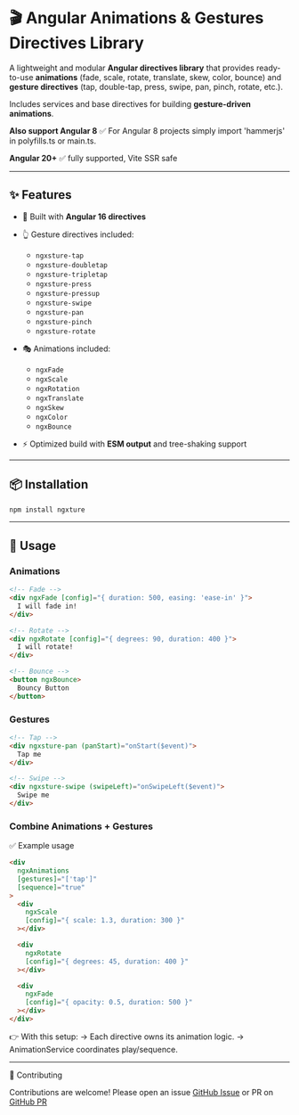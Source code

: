# 🎬 Angular Animations & Gestures Directives Library

A lightweight and modular **Angular directives library** that provides ready-to-use **animations** (fade, scale, rotate, translate, skew, color, bounce) and **gesture directives** (tap, double-tap, press, swipe, pan, pinch, rotate, etc.).

Includes services and base directives for building **gesture-driven animations**.

**Also support Angular 8**
✅ For Angular 8 projects simply import 'hammerjs' in polyfills.ts or main.ts.

**Angular 20+**
✅ fully supported, Vite SSR safe

---

## ✨ Features

- 🚀 Built with **Angular 16 directives**
- 👆 Gesture directives included:
  - `ngxsture-tap`
  - `ngxsture-doubletap`
  - `ngxsture-tripletap`
  - `ngxsture-press`
  - `ngxsture-pressup`
  - `ngxsture-swipe`
  - `ngxsture-pan`
  - `ngxsture-pinch`
  - `ngxsture-rotate`
- 🎭 Animations included:
  - `ngxFade`
  - `ngxScale`
  - `ngxRotation`
  - `ngxTranslate`
  - `ngxSkew`
  - `ngxColor`
  - `ngxBounce`

- ⚡ Optimized build with **ESM output** and tree-shaking support

---

## 📦 Installation

```bash
npm install ngxture
```

---

## 🚀 Usage

### Animations

```html
<!-- Fade -->
<div ngxFade [config]="{ duration: 500, easing: 'ease-in' }">
  I will fade in!
</div>

<!-- Rotate -->
<div ngxRotate [config]="{ degrees: 90, duration: 400 }">
  I will rotate!
</div>

<!-- Bounce -->
<button ngxBounce>
  Bouncy Button
</button>
```

### Gestures

```html
<!-- Tap -->
<div ngxsture-pan (panStart)="onStart($event)">
  Tap me
</div>

<!-- Swipe -->
<div ngxsture-swipe (swipeLeft)="onSwipeLeft($event)">
  Swipe me
</div>
```

### Combine Animations + Gestures

✅ Example usage

```html
<div
  ngxAnimations
  [gestures]="['tap']"
  [sequence]="true"
>
  <div
    ngxScale
    [config]="{ scale: 1.3, duration: 300 }"
  ></div>

  <div
    ngxRotate
    [config]="{ degrees: 45, duration: 400 }"
  ></div>

  <div
    ngxFade
    [config]="{ opacity: 0.5, duration: 500 }"
  ></div>
</div>
```
👉 With this setup:
-> Each directive owns its animation logic.
-> AnimationService coordinates play/sequence.

---

🤝 Contributing

Contributions are welcome!
Please open an issue [GitHub Issue](https://github.com/gianpierreVelasquez/ngxture/issues) or PR on [GitHub PR](https://github.com/gianpierreVelasquez/ngxture/pulls)
